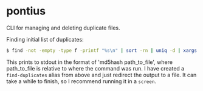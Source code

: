pontius
=======

CLI for managing and deleting duplicate files.


Finding initial list of duplicates:

```bash
$ find -not -empty -type f -printf "%s\n" | sort -rn | uniq -d | xargs -I{} -n1 find -type f -size {}c -print0 | xargs -0 md5sum | sort | uniq -w32 --all-repeated=separate
```

This prints to stdout in the format of 'md5hash path_to_file', where path_to_file is relative to where the command was run. I have created a `find-duplicates` alias from above and just redirect the output to a file. It can take a while to finish, so I recommend running it in a `screen`. 
